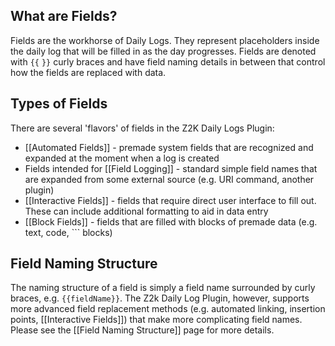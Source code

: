 
## What are Fields?
Fields are the workhorse of Daily Logs. They represent placeholders inside the daily log that will be filled in as the day progresses. Fields are denoted with `{{` `}}` curly braces and have field naming details in between that control how the fields are replaced with data. 

## Types of Fields
There are several 'flavors' of fields in the Z2K Daily Logs Plugin:
- [[Automated Fields]] - premade system fields that are recognized and expanded at the moment when a log is created
- Fields intended for [[Field Logging]] - standard simple field names that are expanded from some external source (e.g. URI command, another plugin)
- [[Interactive Fields]] - fields that require direct user interface to fill out. These can include additional formatting to aid in data entry
- [[Block Fields]] - fields that are filled with blocks of premade data (e.g. text, code, \`\`\` blocks)

## Field Naming Structure
The naming structure of a field is simply a field name surrounded by curly braces, e.g. `{{fieldName}}`. The Z2k Daily Log Plugin, however, supports more advanced field replacement methods (e.g. automated linking, insertion points, [[Interactive Fields]]) that make more complicating field names. Please see the [[Field Naming Structure]] page for more details. 
